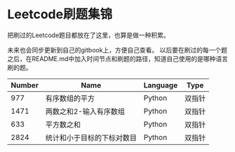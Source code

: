 # Leetcode刷题集锦
把刷过的Leetcode题目都放在了这里，也算是做一种积累。

未来也会同步更新到自己的gitbook上，方便自己查看。
以后要在刷过的每一个题之后，在README.md中加入时间节点和刷题的路径，知道自己使用的是哪种语言刷的题。

|Number|Name|Language|Type|
|------|---|--------|----|
|977|有序数组的平方|Python| 双指针
|1471|两数之和2-输入有序数组|Python|双指针|
|633|平方数之和|Python|双指针|
|2824|统计和小于目标的下标对数目|Python|双指针|



